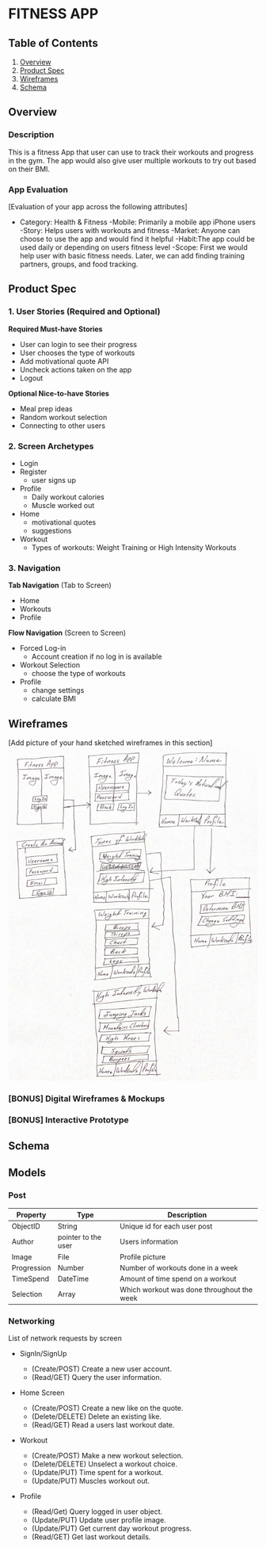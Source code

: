 # FITNESS APP

## Table of Contents
1. [Overview](#Overview)
1. [Product Spec](#Product-Spec)
1. [Wireframes](#Wireframes)
2. [Schema](#Schema)

## Overview
### Description
This is a fitness App that user can use to track their workouts and progress in the gym. The app would also give user multiple workouts to try out based on their BMI.

### App Evaluation
[Evaluation of your app across the following attributes]
- Category: Health & Fitness
-Mobile: Primarily a mobile app iPhone users
-Story: Helps users with workouts and fitness
-Market: Anyone can choose to use the app and would find it helpful
-Habit:The app could be used daily or depending on users fitness level
-Scope: First we would help user with basic fitness needs. Later, we can add finding training partners, groups, and food tracking. 

## Product Spec

### 1. User Stories (Required and Optional)

**Required Must-have Stories**

* User can login to see their progress
* User chooses the type of workouts
* Add motivational quote API
* Uncheck actions taken on the app
* Logout

**Optional Nice-to-have Stories**

* Meal prep ideas
* Random workout selection
* Connecting to other users

### 2. Screen Archetypes

* Login
* Register
   * user signs up
* Profile
  * Daily workout calories 
  * Muscle worked out
* Home
   * motivational quotes 
   * suggestions 
* Workout
   * Types of workouts: Weight Training or High Intensity Workouts

### 3. Navigation

**Tab Navigation** (Tab to Screen)

* Home
* Workouts
* Profile

**Flow Navigation** (Screen to Screen)

* Forced Log-in 
    *  Account creation if no log in is available
* Workout Selection 
   * choose the type of workouts
* Profile 
   * change settings
   * calculate BMI


## Wireframes
[Add picture of your hand sketched wireframes in this section]
<img src="wireframe.png" width=600>

### [BONUS] Digital Wireframes & Mockups

### [BONUS] Interactive Prototype

## Schema 
## Models

### Post 
|   Property       | Type           |   Description        |
| -----------------|----------------|----------------------| 
|ObjectID          |String          |Unique id for each user post |
|Author 	|pointer to the user |	Users information |
|Image	|File	|Profile picture 
|Progression	|Number 	|Number of workouts done in a week |
|TimeSpend 	|DateTime	|Amount of time spend on a workout|
|Selection	|Array 	|Which workout was done throughout the week| 


### Networking
List of network requests by screen

* SignIn/SignUp
  * (Create/POST) Create a new user account.
  * (Read/GET) Query the user information.

* Home Screen
  * (Create/POST) Create a new like on the quote.
  * (Delete/DELETE) Delete an existing like.
  * (Read/GET) Read a users last workout date.

* Workout
  * (Create/POST) Make a new workout selection.
  * (Delete/DELETE) Unselect a workout choice.
  * (Update/PUT) Time spent for a workout.
  * (Update/PUT) Muscles workout out.

* Profile
  * (Read/Get) Query logged in user object.
  * (Update/PUT) Update user profile image.
  * (Update/PUT) Get current day workout progress.
  * (Read/GET) Get last workout details.
